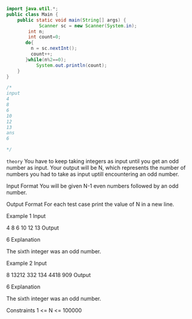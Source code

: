 ```java
import java.util.*;
public class Main {
    public static void main(String[] args) {
     	    Scanner sc = new Scanner(System.in);
	    int n;
	    int count=0;
	   do{
	     n = sc.nextInt();
	     count++;
	   }while(n%2==0);
           System.out.println(count);
    }
}

/*
input
4
8
6
10
12
13
ans
6

*/
```

``theory``
You have to keep taking integers as input until you get an odd number as input. Your output will be N, which represents the number of numbers you had to take as input uptill encountering an odd number.

Input Format
You will be given N-1 even numbers followed by an odd number.

Output Format
For each test case print the value of N in a new line.

Example 1
Input

4
8
6
10
12
13
Output

6
Explanation

The sixth integer was an odd number.

Example 2
Input

8
13212
332
134
4418
909
Output

6
Explanation

The sixth integer was an odd number.

Constraints
1 <= N <= 100000